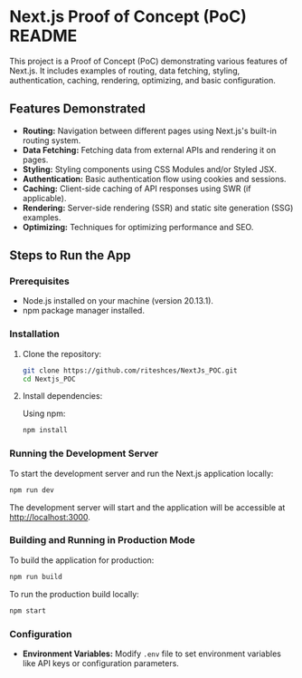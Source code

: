 # Next.js Proof of Concept (PoC) README

This project is a Proof of Concept (PoC) demonstrating various features of Next.js. It includes examples of routing, data fetching, styling, authentication, caching, rendering, optimizing, and basic configuration.

## Features Demonstrated

- **Routing:** Navigation between different pages using Next.js's built-in routing system.
- **Data Fetching:** Fetching data from external APIs and rendering it on pages.
- **Styling:** Styling components using CSS Modules and/or Styled JSX.
- **Authentication:** Basic authentication flow using cookies and sessions.
- **Caching:** Client-side caching of API responses using SWR (if applicable).
- **Rendering:** Server-side rendering (SSR) and static site generation (SSG) examples.
- **Optimizing:** Techniques for optimizing performance and SEO.

## Steps to Run the App

### Prerequisites

- Node.js installed on your machine (version 20.13.1).
- npm package manager installed.

### Installation

1. Clone the repository:

   ```bash
   git clone https://github.com/riteshces/NextJs_POC.git
   cd Nextjs_POC
   ```

2. Install dependencies:

   Using npm:

   ```bash
   npm install
   ```

### Running the Development Server

To start the development server and run the Next.js application locally:

```bash
npm run dev

```

The development server will start and the application will be accessible at [http://localhost:3000](http://localhost:3000).

### Building and Running in Production Mode

To build the application for production:

```bash
npm run build

```

To run the production build locally:

```bash
npm start

```

### Configuration

- **Environment Variables:** Modify `.env` file to set environment variables like API keys or configuration parameters.

